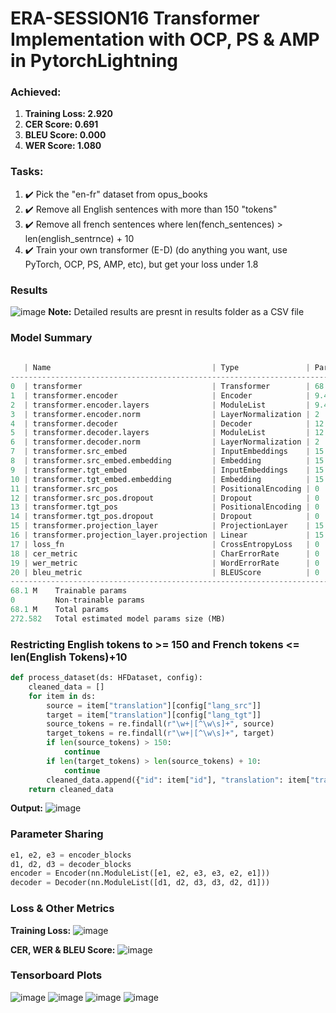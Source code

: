 # ERA-SESSION16 Transformer Implementation with OCP, PS & AMP in PytorchLightning

### Achieved:
1. **Training Loss: 2.920**
2. **CER Score: 0.691**
3. **BLEU Score: 0.000**
4. **WER Score: 1.080**

### Tasks:
1. :heavy_check_mark: Pick the "en-fr" dataset from opus_books
2. :heavy_check_mark: Remove all English sentences with more than 150 "tokens"
3. :heavy_check_mark: Remove all french sentences where len(fench_sentences) > len(english_sentrnce) + 10
4. :heavy_check_mark: Train your own transformer (E-D) (do anything you want, use PyTorch, OCP, PS, AMP, etc), but get your loss under 1.8

### Results
![image](https://github.com/RaviNaik/ERA-SESSION15/assets/23289802/686670d4-e142-498f-9329-ffc7a72da57f)
**Note:** Detailed results are presnt in results folder as a CSV file

### Model Summary
```python
 
   | Name                                    | Type               | Params
--------------------------------------------------------------------------------
0  | transformer                             | Transformer        | 68.1 M
1  | transformer.encoder                     | Encoder            | 9.4 M 
2  | transformer.encoder.layers              | ModuleList         | 9.4 M 
3  | transformer.encoder.norm                | LayerNormalization | 2     
4  | transformer.decoder                     | Decoder            | 12.6 M
5  | transformer.decoder.layers              | ModuleList         | 12.6 M
6  | transformer.decoder.norm                | LayerNormalization | 2     
7  | transformer.src_embed                   | InputEmbeddings    | 15.4 M
8  | transformer.src_embed.embedding         | Embedding          | 15.4 M
9  | transformer.tgt_embed                   | InputEmbeddings    | 15.4 M
10 | transformer.tgt_embed.embedding         | Embedding          | 15.4 M
11 | transformer.src_pos                     | PositionalEncoding | 0     
12 | transformer.src_pos.dropout             | Dropout            | 0     
13 | transformer.tgt_pos                     | PositionalEncoding | 0     
14 | transformer.tgt_pos.dropout             | Dropout            | 0     
15 | transformer.projection_layer            | ProjectionLayer    | 15.4 M
16 | transformer.projection_layer.projection | Linear             | 15.4 M
17 | loss_fn                                 | CrossEntropyLoss   | 0     
18 | cer_metric                              | CharErrorRate      | 0     
19 | wer_metric                              | WordErrorRate      | 0     
20 | bleu_metric                             | BLEUScore          | 0     
--------------------------------------------------------------------------------
68.1 M    Trainable params
0         Non-trainable params
68.1 M    Total params
272.582   Total estimated model params size (MB)
```
### Restricting English tokens to >= 150 and French tokens <= len(English Tokens)+10
```python
def process_dataset(ds: HFDataset, config):
    cleaned_data = []
    for item in ds:
        source = item["translation"][config["lang_src"]]
        target = item["translation"][config["lang_tgt"]]
        source_tokens = re.findall(r"\w+|[^\w\s]+", source)
        target_tokens = re.findall(r"\w+|[^\w\s]+", target)
        if len(source_tokens) > 150:
            continue
        if len(target_tokens) > len(source_tokens) + 10:
            continue
        cleaned_data.append({"id": item["id"], "translation": item["translation"]})
    return cleaned_data
```
**Output:**
![image](https://github.com/RaviNaik/ERA-SESSION16/assets/23289802/ef9fa30d-5fc9-46c7-8a50-3aa465d317d9)

### Parameter Sharing
```python
e1, e2, e3 = encoder_blocks
d1, d2, d3 = decoder_blocks
encoder = Encoder(nn.ModuleList([e1, e2, e3, e3, e2, e1]))
decoder = Decoder(nn.ModuleList([d1, d2, d3, d3, d2, d1]))
```
### Loss & Other Metrics
**Training Loss:**
![image](https://github.com/RaviNaik/ERA-SESSION15/assets/23289802/add4a735-9e52-4c4d-8af7-a79289f3f974)

**CER, WER & BLEU Score:**
![image](https://github.com/RaviNaik/ERA-SESSION15/assets/23289802/20cd3e25-f4cc-420a-82f8-8e472a9fd554)

### Tensorboard Plots 
![image](https://github.com/RaviNaik/ERA-SESSION15/assets/23289802/61517ac4-9abf-438e-93bd-cf16694a620a)
![image](https://github.com/RaviNaik/ERA-SESSION15/assets/23289802/776de3ae-6c94-40aa-bc69-10b19646ff5d)
![image](https://github.com/RaviNaik/ERA-SESSION15/assets/23289802/549f6bf7-fbcf-41d2-8f6a-356415d32df2)
![image](https://github.com/RaviNaik/ERA-SESSION15/assets/23289802/be6343d4-0e42-4d72-af14-92b49ac6e844)
